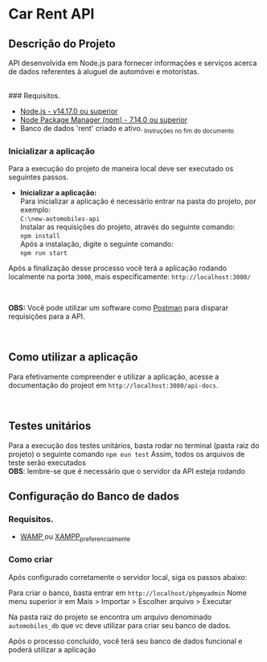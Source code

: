 
# Car Rent API

## Descrição do Projeto
<p>API desenvolvida em Node.js para fornecer informações e serviços acerca de dados referentes à aluguel de automóvei e motoristas.</p>

<br/>
### Requisitos.
<ul>
    <li>
        <a href="https://nodejs.org/en/" target="_blank" >Node.js - v14.17.0 ou superior  </a>
    </li>
    <li>
        <a href="https://www.npmjs.com/" target="_blank" >Node Package Manager (npm) - 7.14.0 ou superior</a>
    </li>
    <li>Banco de dados 'rent' criado e ativo.<sub> Instruções no fim do documento</sub>
    </li>
</ul>

### Inicializar a aplicação
Para a execução do projeto de maneira local deve ser executado os seguintes passos.
<br/>
<ul>
    <li><b>Inicializar a aplicação: </b>
    <br/>
    Para inicializar a aplicação é necessário entrar na pasta do projeto, por exemplo:
    <br/>
    <code>C:\new-automobiles-api</code>
    <br/>
    Instalar as requisições do projeto, através do seguinte comando:
    <br/>
    <code>npm install</code>
    <br/>
    Após a instalação, digite o seguinte comando:
    <br/>
    <code>npm run start</code>
    </li>
    
</ul>

<p>Após a finalização desse processo você terá a aplicação rodando localmente na porta <code>3000</code>, mais especificamente: <code>http://localhost:3000/</code></p>
<br/>

<p><b>OBS:</b> Você pode utilizar um software como <a href="https://www.postman.com/" target="_blank">Postman</a> para disparar requisições para a API.</p>
<br/>


## Como utilizar a aplicação

<p>Para efetivamente compreender e utilizar a aplicação, acesse a documentação do projeot em <code>http://localhost:3000/api-docs</code>.</p>
<br/>


## Testes unitários
Para a execução dos testes unitários, basta rodar no terminal (pasta raiz do projeto) o seguinte comando
<code>npm eun test</code>
Assim, todos os arquivos de teste serão executados
<br>
<b>OBS</b>: lembre-se que é necessário que o servidor da API esteja rodando


## Configuração do Banco de dados
### Requisitos.
<ul>
    <li>
        <a href="https://www.wampserver.com/en/" target="_blank"> WAMP </a> ou 
        <a href="https://www.apachefriends.org/pt_br/index.html" target="_blank" >XAMPP</a><sub>preferencialmente</sub> 
    </li>
</ul>

### Como criar
Após configurado corretamente o servidor local, siga os passos abaixo:

Para criar o banco, basta entrar em 
<code>http://localhost/phpmyadmin</code>
Nome menu superior ir em Mais > Importar > Escolher arquivo > Executar

Na pasta raiz do projeto se encontra um arquivo denominado
<code>automobiles_db</code> que vc deve utilizar para criar seu banco de dados.

Após o processo concluído, você terá seu banco de dados funcional e poderá utilizar a aplicação
